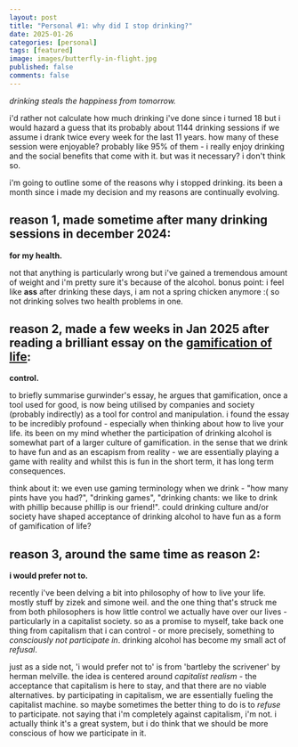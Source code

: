 ```yaml
---
layout: post
title: "Personal #1: why did I stop drinking?"
date: 2025-01-26
categories: [personal]
tags: [featured] 
image: images/butterfly-in-flight.jpg 
published: false
comments: false
---
```


*drinking steals the happiness from tomorrow.*

i'd rather not calculate how much drinking i've done since i turned 18 but i would hazard a guess that its probably about 1144 drinking sessions if we assume i drank twice every week for the last 11 years. how many of these session were enjoyable? probably like 95% of them - i really enjoy drinking and the social benefits that come with it. but was it necessary? i don't think so.

i'm going to outline some of the reasons why i stopped drinking. its been a month since i made my decision and my reasons are continually evolving.

## reason 1, made sometime after many drinking sessions in december 2024: 

**for my health.**

not that anything is particularly wrong but i've gained a tremendous amount of weight and i'm pretty sure it's because of the alcohol. bonus point: i feel like **ass** after drinking these days, i am not a spring chicken anymore :( so not drinking solves two health problems in one.

## reason 2, made a few weeks in Jan 2025 after reading a brilliant essay on the [gamification of life]([text](https://www.gurwinder.blog/p/why-everything-is-becoming-a-game)):

**control.**

to briefly summarise gurwinder's essay, he argues that gamification, once a tool used for good, is now being utilised by companies and society (probably indirectly) as a tool for control and manipulation. i found the essay to be incredibly profound - especially when thinking about how to live your life. its been on my mind whether the participation of drinking alcohol is somewhat part of a larger culture of gamification. in the sense that we drink to have fun and as an escapism from reality - we are essentially playing a game with reality and whilst this is fun in the short term, it has long term consequences.

think about it: we even use gaming terminology when we drink - "how many pints have you had?", "drinking games", "drinking chants: we like to drink with phillip because phillip is our friend!". could drinking culture and/or society have shaped acceptance of drinking alcohol to have fun as a form of gamification of life?

## reason 3, around the same time as reason 2:

**i would prefer not to.**

recently i've been delving a bit into philosophy of how to live your life. mostly stuff by zizek and simone weil. and the one thing that's struck me from both philosophers is how little control we actually have over our lives - particularly in a capitalist society. so as a promise to myself, take back one thing from capitalism that i can control - or more precisely, something to *consciously not participate in*. drinking alcohol has become my small act of *refusal*. 

just as a side not, 'i would prefer not to' is from 'bartleby the scrivener' by herman melville. the idea is centered around *capitalist realism* - the acceptance that capitalism is here to stay, and that there are no viable alternatives. by participating in capitalism, we are essentially fueling the capitalist machine. so maybe sometimes the better thing to do is to *refuse* to participate. not saying that i'm completely against capitalism, i'm not. i actually think it's a great system, but i do think that we should be more conscious of how we participate in it.


